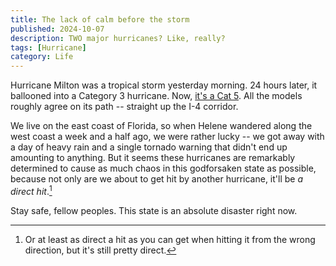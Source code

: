 ```yaml
---
title: The lack of calm before the storm
published: 2024-10-07
description: TWO major hurricanes? Like, really?
tags: [Hurricane]
category: Life
---
```


Hurricane Milton was a tropical storm yesterday morning. 24 hours later, it
ballooned into a Category 3 hurricane. Now, [it's a Cat 5][news]. All the models
roughly agree on its path -- straight up the I-4 corridor.

We live on the east coast of Florida, so when Helene wandered along the west
coast a week and a half ago, we were rather lucky -- we got away with a day of
heavy rain and a single tornado warning that didn't end up amounting to
anything. But it seems these hurricanes are remarkably determined to cause as
much chaos in this godforsaken state as possible, because not only are we about
to get hit by another hurricane, it'll be _a direct hit_.[^1]

Stay safe, fellow peoples. This state is an absolute disaster right now.

[news]: https://apple.news/Abf4DVCgVQSeZPuzDsDeRXQ

[^1]: Or at least as direct a hit as you can get when hitting it from the wrong
direction, but it's still pretty direct.
